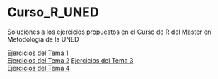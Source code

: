 # Curso_R_UNED
Soluciones a los ejercicios propuestos en el Curso de R del Master en Metodología de la UNED  
  
[Ejercicios del Tema 1](https://github.com/Victoregb/Curso_R_UNED/blob/main/Ejercicios-Tema-1.md)  
[Ejercicios del Tema 2](https://github.com/Victoregb/Curso_R_UNED/blob/main/Ejercicios-Tema-2.md)
[Ejercicios del Tema 3](https://github.com/Victoregb/Curso_R_UNED/blob/main/Ejercicios-Tema-3.md)  
[Ejercicios del Tema 4](https://github.com/Victoregb/Curso_R_UNED/blob/main/Ejercicios-Tema-4.md)  

